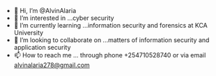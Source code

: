 - 👋 Hi, I’m @AlvinAlaria
- 👀 I’m interested in ...cyber security
- 🌱 I’m currently learning ...information security and forensics at KCA University
- 💞️ I’m looking to collaborate on ...matters of information security and application security
- 📫 How to reach me ... through phone +254710528740 or via email alvinalaria278@gmail.com

<!---
AlvinAlaria/AlvinAlaria is a ✨ special ✨ repository because its `README.md` (this file) appears on your GitHub profile.
You can click the Preview link to take a look at your changes.
--->
